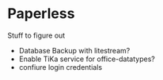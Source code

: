 # Paperless

Stuff to figure out

* Database Backup with litestream?
* Enable TiKa service for office-datatypes?
* confiure login credentials

